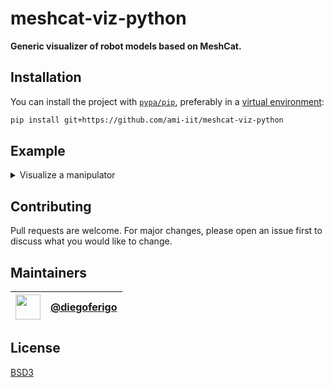 # meshcat-viz-python

**Generic visualizer of robot models based on MeshCat.**

## Installation

You can install the project with [`pypa/pip`][pip], preferably in a [virtual environment][venv]:

```bash
pip install git+https://github.com/ami-iit/meshcat-viz-python
```

[pip]: https://github.com/pypa/pip/
[venv]: https://docs.python.org/3.8/tutorial/venv.html

## Example

<details>
<summary>Visualize a manipulator</summary>

```python
import pathlib

import gym_ignition_models
import numpy as np

from meshcat_viz.world import MeshcatWorld

# Load a model resource
model_sdf_path = pathlib.Path(
    gym_ignition_models.get_model_resource(
        robot_name="panda", resource_type=gym_ignition_models.ResourceType.URDF_PATH
    )
)

# Open the visualizer
world = MeshcatWorld()
world.open()

# Insert the model from a URDF/SDF resource.
# Note: for URDF files support, check details in https://github.com/ami-iit/rod.
model_name = world.insert_model(model_description=model_sdf_path)

# Update the base position
world.update_model(model_name=model_name, base_position=np.array([1.0, 0, 0]))

# Update the joint positions
s = world._jaxsim_models[model_name].joint_random_positions()
world.update_model(model_name=model_name, joint_positions=s)
```

</details>

## Contributing

Pull requests are welcome. 
For major changes, please open an issue first to discuss what you would like to change.

## Maintainers

| [<img src="https://github.com/diegoferigo.png" width="40">][df] | [@diegoferigo][df] |
|:---------------------------------------------------------------:|:------------------:|

[df]: https://github.com/diegoferigo

## License

[BSD3](https://choosealicense.com/licenses/bsd-3-clause/)

